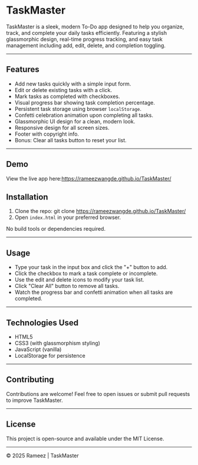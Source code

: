 # TaskMaster

TaskMaster is a sleek, modern To-Do app designed to help you organize, track, and complete your daily tasks efficiently. Featuring a stylish glassmorphic design, real-time progress tracking, and easy task management including add, edit, delete, and completion toggling.

---

## Features

- Add new tasks quickly with a simple input form.
- Edit or delete existing tasks with a click.
- Mark tasks as completed with checkboxes.
- Visual progress bar showing task completion percentage.
- Persistent task storage using browser `localStorage`.
- Confetti celebration animation upon completing all tasks.
- Glassmorphic UI design for a clean, modern look.
- Responsive design for all screen sizes.
- Footer with copyright info.
- Bonus: Clear all tasks button to reset your list.

---

## Demo

View the live app here:https://rameezwangde.github.io/TaskMaster/
## Installation

1. Clone the repo:
git clone https://rameezwangde.github.io/TaskMaster/
2. Open `index.html` in your preferred browser.

No build tools or dependencies required.

---

## Usage

- Type your task in the input box and click the "+" button to add.
- Click the checkbox to mark a task complete or incomplete.
- Use the edit and delete icons to modify your task list.
- Click "Clear All" button to remove all tasks.
- Watch the progress bar and confetti animation when all tasks are completed.

---

## Technologies Used

- HTML5
- CSS3 (with glassmorphism styling)
- JavaScript (vanilla)
- LocalStorage for persistence

---

## Contributing

Contributions are welcome! Feel free to open issues or submit pull requests to improve TaskMaster.

---

## License

This project is open-source and available under the MIT License.

---

© 2025 Rameez | TaskMaster
